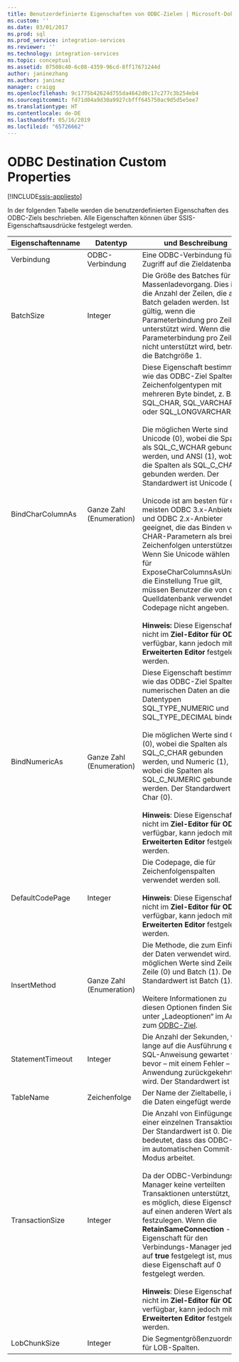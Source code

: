 ```yaml
---
title: Benutzerdefinierte Eigenschaften von ODBC-Zielen | Microsoft-Dokumentation
ms.custom: ''
ms.date: 03/01/2017
ms.prod: sql
ms.prod_service: integration-services
ms.reviewer: ''
ms.technology: integration-services
ms.topic: conceptual
ms.assetid: 07508c40-6c08-4359-96cd-8ff17671244d
author: janinezhang
ms.author: janinez
manager: craigg
ms.openlocfilehash: 9c1775b42624d755da4642d0c17c277c3b254eb4
ms.sourcegitcommit: fd71d04a9d30a9927cbfff645750ac9d5d5e5ee7
ms.translationtype: HT
ms.contentlocale: de-DE
ms.lasthandoff: 05/16/2019
ms.locfileid: "65726662"
---
```

# <a name="odbc-destination-custom-properties"></a>ODBC Destination Custom Properties

[!INCLUDE[ssis-appliesto](../../includes/ssis-appliesto-ssvrpluslinux-asdb-asdw-xxx.md)]


  In der folgenden Tabelle werden die benutzerdefinierten Eigenschaften des ODBC-Ziels beschrieben. Alle Eigenschaften können über SSIS-Eigenschaftsausdrücke festgelegt werden.  
  
|Eigenschaftenname|Datentyp|und Beschreibung|  
|-------------------|---------------|-----------------|  
|Verbindung|ODBC-Verbindung|Eine ODBC-Verbindung für den Zugriff auf die Zieldatenbank.|  
|BatchSize|Integer|Die Größe des Batches für den Massenladevorgang. Dies ist die Anzahl der Zeilen, die als Batch geladen werden. Ist nur gültig, wenn die Parameterbindung pro Zeile unterstützt wird. Wenn die Parameterbindung pro Zeile nicht unterstützt wird, beträgt die Batchgröße 1.|  
|BindCharColumnAs|Ganze Zahl (Enumeration)|Diese Eigenschaft bestimmt, wie das ODBC-Ziel Spalten an Zeichenfolgentypen mit mehreren Byte bindet, z. B. SQL_CHAR, SQL_VARCHAR oder SQL_LONGVARCHAR.<br /><br /> Die möglichen Werte sind Unicode (0), wobei die Spalten als SQL_C_WCHAR gebunden werden, und ANSI (1), wobei die Spalten als SQL_C_CHAR gebunden werden. Der Standardwert ist Unicode (0).<br /><br /> Unicode ist am besten für die meisten ODBC 3.x-Anbieter und ODBC 2.x-Anbieter geeignet, die das Binden von CHAR-Parametern als breite Zeichenfolgen unterstützen. Wenn Sie Unicode wählen und für ExposeCharColumnsAsUnicode die Einstellung True gilt, müssen Benutzer die von der Quelldatenbank verwendete Codepage nicht angeben.<br /><br /> **Hinweis:** Diese Eigenschaft ist nicht im **Ziel-Editor für ODBC** verfügbar, kann jedoch mit dem **Erweiterten Editor** festgelegt werden.|  
|BindNumericAs|Ganze Zahl (Enumeration)|Diese Eigenschaft bestimmt, wie das ODBC-Ziel Spalten mit numerischen Daten an die Datentypen SQL_TYPE_NUMERIC und SQL_TYPE_DECIMAL bindet.<br /><br /> Die möglichen Werte sind Char (0), wobei die Spalten als SQL_C_CHAR gebunden werden, und Numeric (1), wobei die Spalten als SQL_C_NUMERIC gebunden werden. Der Standardwert ist Char (0).<br /><br /> **Hinweis**: Diese Eigenschaft ist nicht im **Ziel-Editor für ODBC** verfügbar, kann jedoch mit dem **Erweiterten Editor** festgelegt werden.|  
|DefaultCodePage|Integer|Die Codepage, die für Zeichenfolgenspalten verwendet werden soll.<br /><br /> **Hinweis**: Diese Eigenschaft ist nicht im **Ziel-Editor für ODBC** verfügbar, kann jedoch mit dem **Erweiterten Editor** festgelegt werden.|  
|InsertMethod|Ganze Zahl (Enumeration)|Die Methode, die zum Einfügen der Daten verwendet wird. Die möglichen Werte sind Zeile für Zeile (0) und Batch (1). Der Standardwert ist Batch (1).<br /><br /> Weitere Informationen zu diesen Optionen finden Sie unter „Ladeoptionen“ im Artikel zum [ODBC-Ziel](../../integration-services/data-flow/odbc-destination.md).|  
|StatementTimeout|Integer|Die Anzahl der Sekunden, wie lange auf die Ausführung einer SQL-Anweisung gewartet wird, bevor – mit einem Fehler – zur Anwendung zurückgekehrt wird. Der Standardwert ist 120.|  
|TableName|Zeichenfolge|Der Name der Zieltabelle, in die die Daten eingefügt werden.|  
|TransactionSize|Integer|Die Anzahl von Einfügungen in einer einzelnen Transaktion. Der Standardwert ist 0. Dies bedeutet, dass das ODBC-Ziel im automatischen Commit-Modus arbeitet.<br /><br /> Da der ODBC-Verbindungs-Manager keine verteilten Transaktionen unterstützt, ist es möglich, diese Eigenschaft auf einen anderen Wert als 0 festzulegen. Wenn die **RetainSameConnection** -Eigenschaft für den Verbindungs-Manager jedoch auf **true** festgelegt ist, muss diese Eigenschaft auf 0 festgelegt werden.<br /><br /> **Hinweis**: Diese Eigenschaft ist nicht im **Ziel-Editor für ODBC** verfügbar, kann jedoch mit dem **Erweiterten Editor** festgelegt werden.|  
|LobChunkSize|Integer|Die Segmentgrößenzuordnung für LOB-Spalten.|  
  
  
